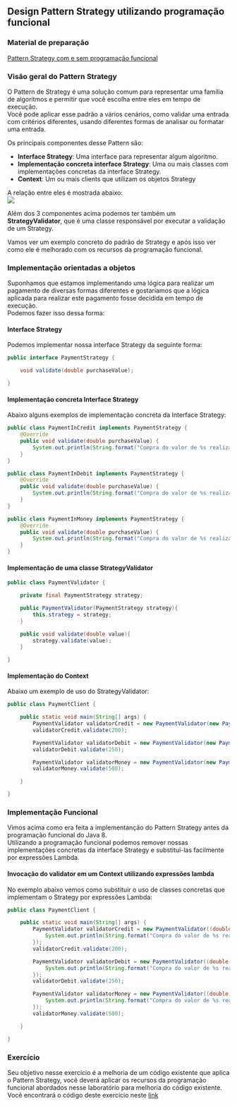 ## Design Pattern Strategy utilizando programação funcional

### Material de preparação
[Pattern Strategy com e sem programação funcional](https://www.sourcecodeexamples.net/2018/05/refactoring-strategy-design-pattern.html)

### Visão geral do Pattern Strategy
O Pattern de Strategy é uma solução comum para representar uma família de algoritmos e permitir que você escolha entre eles em tempo de execução.<br/>
Você pode aplicar esse padrão a vários cenários, como validar uma entrada com  critérios diferentes, usando diferentes formas de analisar ou formatar uma entrada.

Os principais componentes desse Pattern são:
 * **Interface Strategy**: Uma interface para representar algum algoritmo.
 * **Implementação concreta interface Strategy**: Uma ou mais classes com implementações concretas da interface Strategy.
 * **Context**: Um ou mais clients que utilizam os objetos Strategy
 
A relação entre eles é mostrada abaixo:<br/>
<img src="https://3.bp.blogspot.com/-nZ3sD4Fw6MI/WwmEPvUJtDI/AAAAAAAACUA/9JWdM6bDFKsxz_-Slez90FLCctbjtwO1gCLcBGAs/s1600/stratergy_design_pattern.png"/>

Além dos 3 componentes acima podemos ter também um **StrategyValidator**, que é uma classe responsável por executar a validação de um Strategy.

Vamos ver um exemplo concreto do padrão de Strategy e após isso ver como ele é melhorado com os recursos da programação funcional.

### Implementação orientadas a objetos
Suponhamos que estamos implementando uma lógica para realizar um pagamento de diversas formas diferentes e gostaríamos que a lógica aplicada para realizar este pagamento fosse decidida em tempo de execução.<br/>
Podemos fazer isso dessa forma:

#### Interface Strategy
Podemos implementar nossa interface Strategy da seguinte forma:
```java
public interface PaymentStrategy {

    void validate(double purchaseValue);

}
```

#### Implementação concreta Interface Strategy
Abaixo alguns exemplos de implementação concreta da Interface Strategy:
```java
public class PaymentInCredit implements PaymentStrategy {
    @Override
    public void validate(double purchaseValue) {
        System.out.println(String.format("Compra do valor de %s realizada via Crédito!", purchaseValue));
    }
}
```

```java
public class PaymentInDebit implements PaymentStrategy {
    @Override
    public void validate(double purchaseValue) {
        System.out.println(String.format("Compra do valor de %s realizada via Débito!", purchaseValue));
    }
}
```

```java
public class PaymentInMoney implements PaymentStrategy {
    @Override
    public void validate(double purchaseValue) {
        System.out.println(String.format("Compra do valor de %s realizada à vista!", purchaseValue));
    }
}
```

#### Implementação de uma classe StrategyValidator
```java
public class PaymentValidator {

    private final PaymentStrategy strategy;

    public PaymentValidator(PaymentStrategy strategy){
        this.strategy = strategy;
    }

    public void validate(double value){
        strategy.validate(value);
    }

}
```

#### Implementação do Context
Abaixo um exemplo de uso do StrategyValidator:
```java
public class PaymentClient {

    public static void main(String[] args) {
        PaymentValidator validatorCredit = new PaymentValidator(new PaymentInCredit());
        validatorCredit.validate(200);

        PaymentValidator validatorDebit = new PaymentValidator(new PaymentInDebit());
        validatorDebit.validate(250);

        PaymentValidator validatorMoney = new PaymentValidator(new PaymentInMoney());
        validatorMoney.validate(500);

    }

}
```


### Implementação Funcional
Vimos acima como era feita a implementanção do Pattern Strategy antes da programação funcional do Java 8.<br/>
Utilizando a programação funcional podemos remover nossas implementações concretas da interface Strategy e substituí-las facilmente por expressões Lambda.<br/>

#### Invocação do validator em um Context utilizando expressões lambda
No exemplo abaixo vemos como substituir o uso de classes concretas que implementam o Strategy por expressões Lambda:
```java
public class PaymentClient {

    public static void main(String[] args) {
        PaymentValidator validatorCredit = new PaymentValidator((double value) -> {
            System.out.println(String.format("Compra do valor de %s realizada via Crédito!", value));
        });
        validatorCredit.validate(200);

        PaymentValidator validatorDebit = new PaymentValidator((double value) -> {
            System.out.println(String.format("Compra do valor de %s realizada via Débito!", value));
        });
        validatorDebit.validate(250);

        PaymentValidator validatorMoney = new PaymentValidator((double value) -> {
            System.out.println(String.format("Compra do valor de %s realizada à vista!", value));
        });
        validatorMoney.validate(500);

    }

}
```

### Exercício
Seu objetivo nesse exercício é a melhoria de um código existente que aplica o Pattern Strategy, você deverá aplicar os recursos da programação funcional abordados nesse laboratório para melhoria do código existente.<br/>
Você encontrará o código deste exercício neste [link](https://github.com/corelioBH/design-app-java/tree/master/Programacao%20Funcional/src/laboratorio7/parte5/exercicio)